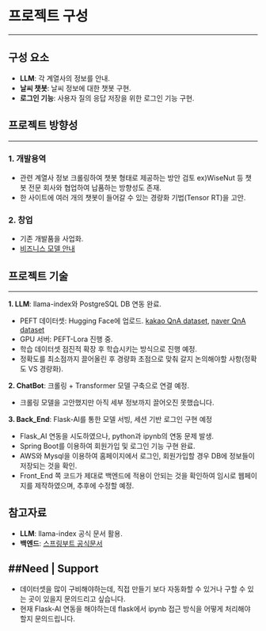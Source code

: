 # 프로젝트 구성
--- 
## 구성 요소
- **LLM**: 각 계열사의 정보를 안내.
- **날씨 챗봇**: 날씨 정보에 대한 챗봇 구현.
- **로그인 기능**: 사용자 질의 응답 저장을 위한 로그인 기능 구현.

## 프로젝트 방향성
---
### 1. **개발용역**
- 관련 계열사 정보 크롤링하여 챗봇 형태로 제공하는 방안 검토 ex)WiseNut 등 챗봇 전문 회사와 협업하여 납품하는 방향성도 존재.
- 한 사이트에 여러 개의 챗봇이 들어갈 수 있는 경량화 기법(Tensor RT)을 고안.
### 2. **창업**
- 기존 개발품을 사업화. 
- [비즈니스 모델 안내](https://drive.google.com/file/d/1BmPgCuYY-XsLpPHRYTZ7x-b6TMMGXyjG/view?usp=sharing)

## 프로젝트 기술
---
**1. LLM**: llama-index와 PostgreSQL DB 연동 완료.
- PEFT 데이터셋: Hugging Face에 업로드. [kakao QnA dataset](https://huggingface.co/datasets/Dansoeun/Kakao_fine_tun_dataset), [naver QnA dataset](https://huggingface.co/datasets/Dansoeun/Naver_fine_tun_dataset)
- GPU 서버: PEFT-Lora 진행 중.
-  학습 데이터셋 점진적 확장 후 학습시키는 방식으로 진행 예정.
-  정확도를 최소점까지 끌어올린 후 경량화 초점으로 맞춰 갈지 논의해야할 사항(정확도 VS 경량화).

**2. ChatBot**: 크롤링 + Transformer 모델 구축으로 연결 예정.
- 크롤링 모델을 고안했지만 아직 세부 정보까지 끌어오진 못했습니다.

**3. Back_End**: Flask-AI를 통한 모델 서빙, 세션 기반 로그인 구현 예정 
- Flask_AI 연동을 시도하였으나, python과 ipynb의 연동 문제 발생.
- Spring Boot를 이용하여 회원가입 및 로그인 기능 구현 완료.
- AWS와 Mysql을 이용하여 홈페이지에서 로그인, 회원가입할 경우 DB에 정보들이 저장되는 것을 확인.
- Front_End 쪽 코드가 제대로 백엔드에 적용이 안되는 것을 확인하여 임시로 웹페이지를 제작하였으며, 추후에 수정할 예정.

## 참고자료
- **LLM**: llama-index 공식 문서 활용.
- **백엔드**: [스프링부트 공식문서](https://docs.spring.io/spring-framework/reference/index.html)

##Need | Support
-----
- 데이터셋을 많이 구비해야하는데, 직접 만들기 보다 자동화할 수 있거나 구할 수 있는 곳이 있을지 문의드리고 싶습니다. 
- 현재 Flask-AI 연동을 해야하는데 flask에서 ipynb 접근 방식을 어떻게 처리해야 할지 문의드립니다.
